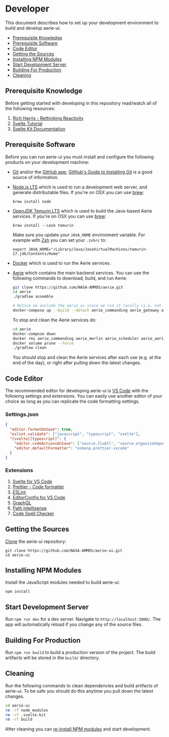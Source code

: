 # Developer

This document describes how to set up your development environment to build and develop aerie-ui.

- [Prerequisite Knowledge](#prerequisite-knowledge)
- [Prerequisite Software](#prerequisite-software)
- [Code Editor](#code-editor)
- [Getting the Sources](#getting-the-sources)
- [Installing NPM Modules](#installing-npm-modules)
- [Start Development Server](#start-development-server)
- [Building For Production](#building-for-production)
- [Cleaning](#cleaning)

## Prerequisite Knowledge

Before getting started with developing in this repository read/watch all of the following resources:

1. [Rich Harris - Rethinking Reactivity](https://www.youtube.com/watch?v=AdNJ3fydeao)
1. [Svelte Tutorial](https://svelte.dev/tutorial/basics)
1. [Svelte Kit Documentation](https://kit.svelte.dev/docs)

## Prerequisite Software

Before you can run aerie-ui you must install and configure the following products on your development machine:

- [Git](http://git-scm.com) and/or the [GitHub app](https://desktop.github.com/); [GitHub's Guide to Installing Git](https://help.github.com/articles/set-up-git) is a good source of information.

- [Node.js LTS](http://nodejs.org) which is used to run a development web server, and generate distributable files. If you're on OSX you can use [brew](https://brew.sh/):

  ```shell
  brew install node
  ```

- [OpenJDK Temurin LTS](https://adoptium.net/temurin/) which is used to build the Java-based Aerie services. If you're on OSX you can use [brew](https://brew.sh/):

  ```shell
  brew install --cask temurin
  ```

  Make sure you update your `JAVA_HOME` environment variable. For example with [Zsh](https://www.zsh.org/) you can set your `.zshrc` to:

  ```shell
  export JAVA_HOME="/Library/Java/JavaVirtualMachines/temurin-17.jdk/Contents/Home"
  ```

- [Docker](https://www.docker.com/) which is used to run the Aerie services.

- [Aerie](https://github.com/NASA-AMMOS/aerie) which contains the main backend services. You can use the following commands to download, build, and run Aerie:

  ```sh
  git clone https://github.com/NASA-AMMOS/aerie.git
  cd aerie
  ./gradlew assemble

  # Notice we exclude the aerie_ui since we run it locally (i.e. not in Docker) for development.
  docker-compose up --build --detach aerie_commanding aerie_gateway aerie_merlin aerie_scheduler aerie_merlin_worker_1 aerie_merlin_worker_2 hasura postgres
  ```

  To stop and clean the Aerie services do:

  ```sh
  cd aerie
  docker-compose down
  docker rmi aerie_commanding aerie_merlin aerie_scheduler aerie_aerie_merlin_worker_1 aerie_aerie_merlin_worker_2
  docker volume prune --force
  ./gradlew clean
  ```

  You should stop and clean the Aerie services after each use (e.g. at the end of the day), or right after pulling down the latest changes.

## Code Editor

The recommended editor for developing aerie-ui is [VS Code](https://code.visualstudio.com/) with the following settings and extensions. You can easily use another editor of your choice as long as you can replicate the code formatting settings.

### Settings.json

```json
{
  "editor.formatOnSave": true,
  "eslint.validate": ["javascript", "typescript", "svelte"],
  "[svelte][typescript]": {
    "editor.codeActionsOnSave": ["source.fixAll", "source.organizeImports", "source.sortImports"],
    "editor.defaultFormatter": "esbenp.prettier-vscode"
  }
}
```

### Extensions

1. [Svelte for VS Code](https://marketplace.visualstudio.com/items?itemName=svelte.svelte-vscode)
1. [Prettier - Code formatter](https://marketplace.visualstudio.com/items?itemName=esbenp.prettier-vscode)
1. [ESLint](https://marketplace.visualstudio.com/items?itemName=dbaeumer.vscode-eslint)
1. [EditorConfig for VS Code](https://marketplace.visualstudio.com/items?itemName=EditorConfig.EditorConfig)
1. [GraphQL](https://marketplace.visualstudio.com/items?itemName=GraphQL.vscode-graphql)
1. [Path Intellisense](https://marketplace.visualstudio.com/items?itemName=christian-kohler.path-intellisense)
1. [Code Spell Checker](https://marketplace.visualstudio.com/items?itemName=streetsidesoftware.code-spell-checker)

## Getting the Sources

[Clone](https://help.github.com/en/github/creating-cloning-and-archiving-repositories/cloning-a-repository) the aerie-ui repository:

```shell
git clone https://github.com/NASA-AMMOS/aerie-ui.git
cd aerie-ui
```

## Installing NPM Modules

Install the JavaScript modules needed to build aerie-ui:

```shell
npm install
```

## Start Development Server

Run `npm run dev` for a dev server. Navigate to `http://localhost:3000/`. The app will automatically reload if you change any of the source files.

## Building For Production

Run `npm run build` to build a production version of the project. The build artifacts will be stored in the `build/` directory.

## Cleaning

Run the following commands to clean dependencies and build artifacts of aerie-ui. To be safe you should do this anytime you pull down the latest changes.

```sh
cd aerie-ui
rm -rf node_modules
rm -rf .svelte-kit
rm -rf build
```

After cleaning you can [re-install NPM modules](#installing-npm-modules) and start development.
